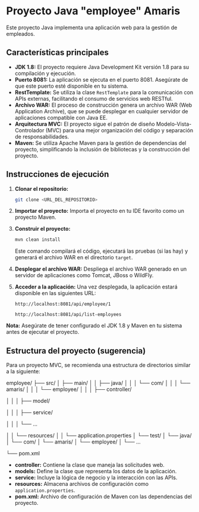 # Proyecto Java "employee" Amaris

Este proyecto Java implementa una aplicación web para la gestión de empleados. 

## Características principales

*   **JDK 1.8:**  El proyecto requiere Java Development Kit versión 1.8 para su compilación y ejecución.
*   **Puerto 8081:** La aplicación se ejecuta en el puerto 8081. Asegúrate de que este puerto esté disponible en tu sistema.
*   **RestTemplate:** Se utiliza la clase `RestTemplate` para la comunicación con APIs externas, facilitando el consumo de servicios web RESTful.
*   **Archivo WAR:** El proceso de construcción genera un archivo WAR (Web Application Archive), que se puede desplegar en cualquier servidor de aplicaciones compatible con Java EE.
*   **Arquitectura MVC:** El proyecto sigue el patrón de diseño Modelo-Vista-Controlador (MVC) para una mejor organización del código y separación de responsabilidades.
*   **Maven:** Se utiliza Apache Maven para la gestión de dependencias del proyecto, simplificando la inclusión de bibliotecas y la construcción del proyecto.

## Instrucciones de ejecución

1.  **Clonar el repositorio:** 
    ```bash
    git clone <URL_DEL_REPOSITORIO>
    ```

2.  **Importar el proyecto:** Importa el proyecto en tu IDE favorito como un proyecto Maven.

3.  **Construir el proyecto:** 
    ```bash
    mvn clean install
    ```
    Este comando compilará el código, ejecutará las pruebas (si las hay) y generará el archivo WAR en el directorio `target`.

4.  **Desplegar el archivo WAR:** Despliega el archivo WAR generado en un servidor de aplicaciones como Tomcat, JBoss o WildFly.

5.  **Acceder a la aplicación:** Una vez desplegada, la aplicación estará disponible en las siguientes URL:
    ```
    http://localhost:8081/api/employee/1
    ```
    ```
    http://localhost:8081/api/list-employees
    ```
    
**Nota:**  Asegúrate de tener configurado el JDK 1.8 y Maven en tu sistema antes de ejecutar el proyecto.

## Estructura del proyecto (sugerencia)

Para un proyecto MVC, se recomienda una estructura de directorios similar a la siguiente:

employee/
├── src/
│   ├── main/
│   │   ├── java/
│   │   │   └── com/
│   │   │       └── amaris/
│   │   │           └── employee/
│   │   │               ├── controller/

│   │   │               ├── model/

│   │   │               ├── service/

│   │   │               └── ...

│   │   └── resources/
│   │       └── application.properties
│   └── test/
│       └── java/
│           └── com/
│               └── amaris/
│                   └── employee/
│                       └── ...

└── pom.xml

*   **controller:** Contiene la clase que maneja las solicitudes web.
*   **models:** Define la clase que representa los datos de la aplicación.
*   **service:**  Incluye la lógica de negocio y la interacción con las APIs.
*   **resources:** Almacena archivos de configuración como `application.properties`.
*   **pom.xml:**  Archivo de configuración de Maven con las dependencias del proyecto.


